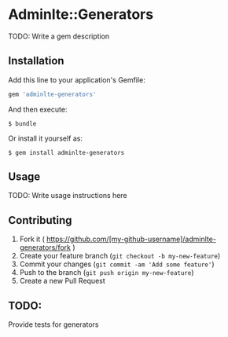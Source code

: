 # Adminlte::Generators

TODO: Write a gem description

## Installation

Add this line to your application's Gemfile:

```ruby
gem 'adminlte-generators'
```

And then execute:

    $ bundle

Or install it yourself as:

    $ gem install adminlte-generators

## Usage

TODO: Write usage instructions here

## Contributing

1. Fork it ( https://github.com/[my-github-username]/adminlte-generators/fork )
2. Create your feature branch (`git checkout -b my-new-feature`)
3. Commit your changes (`git commit -am 'Add some feature'`)
4. Push to the branch (`git push origin my-new-feature`)
5. Create a new Pull Request

## TODO:
Provide tests for generators